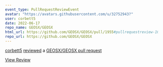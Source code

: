 ```yaml
---
event_type: PullRequestReviewEvent
avatar: "https://avatars.githubusercontent.com/u/32752943?"
user: corbett5
date: 2022-06-17
repo_name: GEOSX/GEOSX
html_url: https://github.com/GEOSX/GEOSX/pull/1955#pullrequestreview-1010760497
repo_url: https://github.com/GEOSX/GEOSX
---
```


<a href='https://github.com/corbett5' target='_blank'>corbett5</a> <a href='https://github.com/GEOSX/GEOSX/pull/1955#pullrequestreview-1010760497' target='_blank'>reviewed</a> a <a href='https://github.com/GEOSX/GEOSX/pull/1955' target='_blank'>GEOSX/GEOSX pull request</a>

<small></small>

<a href='https://github.com/GEOSX/GEOSX/pull/1955#pullrequestreview-1010760497' target='_blank'>View Review</a>